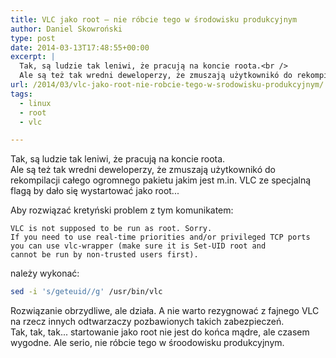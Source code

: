 ```yaml
---
title: VLC jako root – nie róbcie tego w środowisku produkcyjnym
author: Daniel Skowroński
type: post
date: 2014-03-13T17:48:55+00:00
excerpt: |
  Tak, są ludzie tak leniwi, że pracują na koncie roota.<br />
  Ale są też tak wredni deweloperzy, że zmuszają użytkownikó do rekompilacji całego ogromnego pakietu jakim jest m.in. VLC ze specjalną flagą by dało się wystartować jako root...
url: /2014/03/vlc-jako-root-nie-robcie-tego-w-srodowisku-produkcyjnym/
tags:
  - linux
  - root
  - vlc

---
```

Tak, są ludzie tak leniwi, że pracują na koncie roota.  
Ale są też tak wredni deweloperzy, że zmuszają użytkownikó do rekompilacji całego ogromnego pakietu jakim jest m.in. VLC ze specjalną flagą by dało się wystartować jako root...

Aby rozwiązać kretyński problem z tym komunikatem:

```
VLC is not supposed to be run as root. Sorry.
If you need to use real-time priorities and/or privileged TCP ports
you can use vlc-wrapper (make sure it is Set-UID root and
cannot be run by non-trusted users first).
```


należy wykonać:

```bash
sed -i 's/geteuid//g' /usr/bin/vlc
```


Rozwiązanie obrzydliwe, ale działa. A nie warto rezygnować z fajnego VLC na rzecz innych odtwarzaczy pozbawionych takich zabezpieczeń.  
Tak, tak, tak... startowanie jako root nie jest do końca mądre, ale czasem wygodne. Ale serio, nie róbcie tego w śroodowisku produkcyjnym.